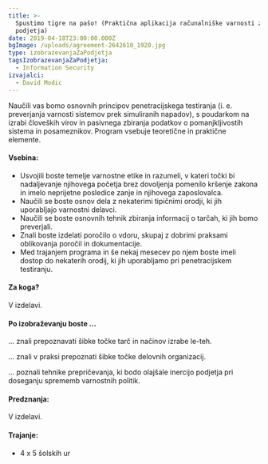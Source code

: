 ```yaml
---
title: >-
  Spustimo tigre na pašo! (Praktična aplikacija računalniške varnosti za
  podjetja)
date: 2019-04-18T23:00:00.000Z
bgImage: /uploads/agreement-2642610_1920.jpg
type: izobrazevanjaZaPodjetja
tagsIzobrazevanjaZaPodjetja:
  - Information Security
izvajalci:
  - David Modic
---
```

Naučili vas bomo osnovnih principov penetracijskega testiranja (i. e. preverjanja varnosti sistemov prek simuliranih napadov), s poudarkom na izrabi človeških virov in pasivnega zbiranja podatkov o pomanjkljivostih sistema in posameznikov. Program vsebuje teoretične in praktične elemente.

#### Vsebina:

* Usvojili boste temelje varnostne etike in razumeli, v kateri točki bi nadaljevanje njihovega početja brez dovoljenja pomenilo kršenje zakona in imelo neprijetne posledice zanje in njihovega zaposlovalca.
* Naučili se boste osnov dela z nekaterimi tipičnimi orodji, ki jih uporabljajo varnostni delavci.
* Naučili se boste osnovnih tehnik zbiranja informacij o tarčah, ki jih bomo preverjali.
* Znali boste izdelati poročilo o vdoru, skupaj z dobrimi praksami oblikovanja poročil in dokumentacije.
* Med trajanjem programa in še nekaj mesecev po njem boste imeli dostop do nekaterih orodij, ki jih uporabljamo pri penetracijskem testiranju.

#### Za koga?

V izdelavi.

#### Po izobraževanju boste ...

... znali prepoznavati šibke točke tarč in načinov izrabe le-teh.

... znali v praksi prepoznati šibke točke delovnih organizacij.

... poznali tehnike prepričevanja, ki bodo olajšale inercijo podjetja pri doseganju sprememb varnostnih politik.

#### Predznanja:

V izdelavi.

#### Trajanje:

* 4 x 5 šolskih ur
